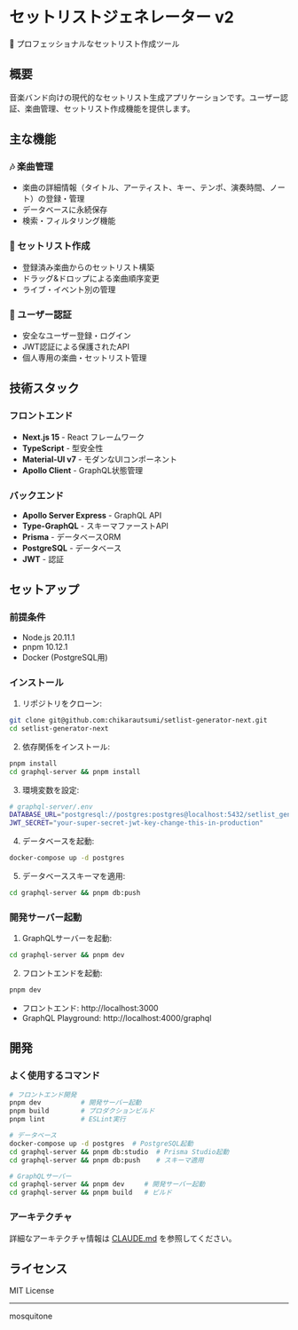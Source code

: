 # セットリストジェネレーター v2

🎵 プロフェッショナルなセットリスト作成ツール

## 概要

音楽バンド向けの現代的なセットリスト生成アプリケーションです。ユーザー認証、楽曲管理、セットリスト作成機能を提供します。

## 主な機能

### 🎶 楽曲管理
- 楽曲の詳細情報（タイトル、アーティスト、キー、テンポ、演奏時間、ノート）の登録・管理
- データベースに永続保存
- 検索・フィルタリング機能

### 📝 セットリスト作成
- 登録済み楽曲からのセットリスト構築
- ドラッグ&ドロップによる楽曲順序変更
- ライブ・イベント別の管理

### 🔐 ユーザー認証
- 安全なユーザー登録・ログイン
- JWT認証による保護されたAPI
- 個人専用の楽曲・セットリスト管理

## 技術スタック

### フロントエンド
- **Next.js 15** - React フレームワーク
- **TypeScript** - 型安全性
- **Material-UI v7** - モダンなUIコンポーネント
- **Apollo Client** - GraphQL状態管理

### バックエンド
- **Apollo Server Express** - GraphQL API
- **Type-GraphQL** - スキーマファーストAPI
- **Prisma** - データベースORM
- **PostgreSQL** - データベース
- **JWT** - 認証

## セットアップ

### 前提条件
- Node.js 20.11.1
- pnpm 10.12.1
- Docker (PostgreSQL用)

### インストール

1. リポジトリをクローン:
```bash
git clone git@github.com:chikarautsumi/setlist-generator-next.git
cd setlist-generator-next
```

2. 依存関係をインストール:
```bash
pnpm install
cd graphql-server && pnpm install
```

3. 環境変数を設定:
```bash
# graphql-server/.env
DATABASE_URL="postgresql://postgres:postgres@localhost:5432/setlist_generator"
JWT_SECRET="your-super-secret-jwt-key-change-this-in-production"
```

4. データベースを起動:
```bash
docker-compose up -d postgres
```

5. データベーススキーマを適用:
```bash
cd graphql-server && pnpm db:push
```

### 開発サーバー起動

1. GraphQLサーバーを起動:
```bash
cd graphql-server && pnpm dev
```

2. フロントエンドを起動:
```bash
pnpm dev
```

- フロントエンド: http://localhost:3000
- GraphQL Playground: http://localhost:4000/graphql

## 開発

### よく使用するコマンド

```bash
# フロントエンド開発
pnpm dev          # 開発サーバー起動
pnpm build        # プロダクションビルド
pnpm lint         # ESLint実行

# データベース
docker-compose up -d postgres  # PostgreSQL起動
cd graphql-server && pnpm db:studio  # Prisma Studio起動
cd graphql-server && pnpm db:push    # スキーマ適用

# GraphQLサーバー
cd graphql-server && pnpm dev     # 開発サーバー起動
cd graphql-server && pnpm build   # ビルド
```

### アーキテクチャ

詳細なアーキテクチャ情報は [CLAUDE.md](./CLAUDE.md) を参照してください。

## ライセンス

MIT License

---

mosquitone

